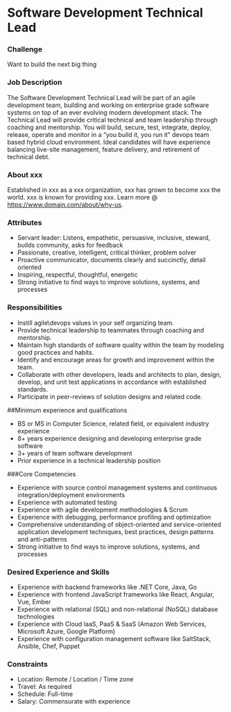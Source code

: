 # Software Development Technical Lead

### Challenge
Want to build the next big thing

### Job Description
The Software Development Technical Lead will be part of an agile development team, building and working on enterprise grade software systems on top of an ever evolving modern development stack. The Technical Lead will provide critical technical and team leadership through coaching and mentorship.  You will build, secure, test, integrate, deploy, release, operate and monitor in a “you build it, you run it” devops team based hybrid cloud environment.  Ideal candidates will have experience balancing live-site management, feature delivery, and retirement of technical debt.

### About xxx
Established in xxx as a xxx organization, xxx has grown to become xxx the world. xxx is known for providing xxx. Learn more @ https://www.domain.com/about/why-us.

### Attributes 
* Servant leader: Listens, empathetic, persuasive, inclusive, steward, builds community, asks for feedback
* Passionate, creative, intelligent, critical thinker, problem solver 
* Proactive communicator, documents clearly and succinctly, detail oriented
* Inspiring, respectful, thoughtful, energetic
* Strong initiative to find ways to improve solutions, systems, and processes

### Responsibilities
* Instill agile\devops values in your self organizing team.
* Provide technical leadership to teammates through coaching and mentorship.
* Maintain high standards of software quality within the team by modeling good practices and habits.
* Identify and encourage areas for growth and improvement within the team.
* Collaborate with other developers, leads and architects to plan, design, develop, and unit test applications in accordance with established standards. 
* Participate in peer-reviews of solution designs and related code.

##Minimum experience and qualifications
* BS or MS in Computer Science, related field, or equivalent industry experience
* 8+ years experience designing and developing enterprise grade software 
* 3+ years of team software development
* Prior experience in a technical leadership position

###Core Competencies
* Experience with source control management systems and continuous integration/deployment environments
* Experience with automated testing
* Experience with agile development methodologies & Scrum
* Experience with debugging, performance profiling and optimization
* Comprehensive understanding of object-oriented and service-oriented application development techniques, best practices, design patterns and anti-patterns
* Strong initiative to find ways to improve solutions, systems, and processes

### Desired Experience and Skills
* Experience with backend frameworks like .NET Core, Java, Go
* Experience with frontend JavaScript frameworks like React, Angular, Vue, Ember
* Experience with relational (SQL) and non-relational (NoSQL) database technologies
* Experience with Cloud IaaS, PaaS & SaaS (Amazon Web Services, Microsoft Azure, Google Platform)
* Experience with configuration management software like SaltStack, Ansible, Chef, Puppet

### Constraints
* Location: Remote / Location / Time zone
* Travel: As required
* Schedule: Full-time
* Salary: Commensurate with experience
